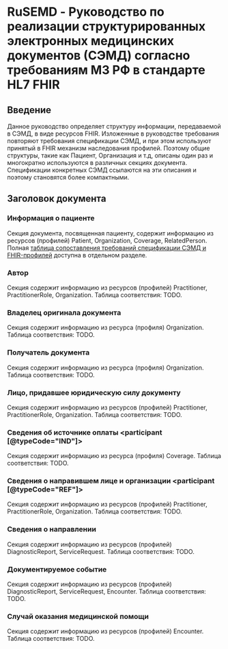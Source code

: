 # RuSEMD - Руководство по реализации структурированных электронных медицинских документов (СЭМД) согласно требованиям МЗ РФ в стандарте HL7 FHIR

## Введение

Данное руководство определяет структуру информации, передаваемой в СЭМД, в виде ресурсов FHIR. Изложенные в руководстве требования повторяют требования спецификации СЭМД, и при этом используют принятый в FHIR механизм наследования профилей. Поэтому общие структуры, такие как Пациент, Организация и т.д, описаны один раз и многократно используются в различных секциях документа. Спецификации конкретных СЭМД ссылаются на эти описания и поэтому становятся более компактными.

## Заголовок документа

### Информация о пациенте <recordTarget>

Секция документа, посвященная пациенту, содержит информацию из ресурсов (профилей) Patient, Organization, Coverage, RelatedPerson. 
Полная [таблица сопоставления требований спецификации СЭМД и FHIR-профилей](semd-patient-comparison.html) доступна в отдельном разделе.

### Автор <author>

Секция содержит информацию из ресурсов (профилей) Practitioner, PractitionerRole, Organization. Таблица соответствия: TODO.

### Владелец оригинала документа <custodian>

Cекция содержит информацию из ресурса (профиля) Organization. Таблица соответствия: TODO.

### Получатель документа <informationRecipient>

Cекция содержит информацию из ресурса (профиля) Organization. Таблица соответствия: TODO.

### Лицо, придавшее юридическую силу документу <legalAuthenticator>

Секция содержит информацию из ресурсов (профилей) Practitioner, PractitionerRole, Organization. Таблица соответствия: TODO.

### Сведения об источнике оплаты <participant [@typeCode="IND"]>

Cекция содержит информацию из ресурса (профиля) Coverage. Таблица соответствия: TODO.

### Сведения о направившем лице и организации <participant [@typeCode="REF"]>

Секция содержит информацию из ресурсов (профилей) Practitioner, PractitionerRole, Organization. Таблица соответствия: TODO.

### Сведения о направлении <inFulfillmentOf>

Секция содержит информацию из ресурсов (профилей) DiagnosticReport, ServiceRequest. Таблица соответствия: TODO.

### Документируемое событие <documentationOf>

Секция содержит информацию из ресурсов (профилей) DiagnosticReport, ServiceRequest, Encounter. Таблица соответствия: TODO.

### Случай оказания медицинской помощи <componentOf>

Секция содержит информацию из ресурсов (профилей) Encounter. Таблица соответствия: TODO.
